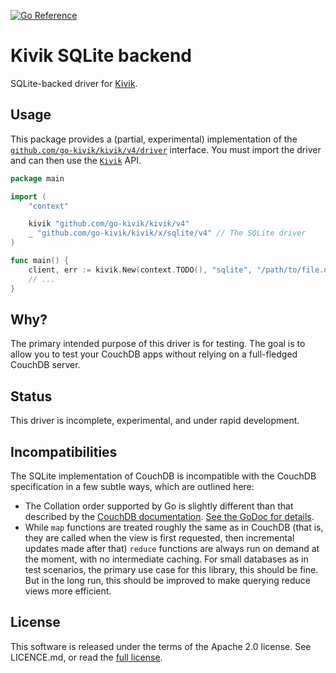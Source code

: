 [![Go Reference](https://pkg.go.dev/badge/github.com/go-kivik/kivik/x/sqlite/v4.svg)](https://pkg.go.dev/github.com/go-kivik/kivik/x/sqlite/v4)

# Kivik SQLite backend

SQLite-backed driver for [Kivik](https://github.com/go-kivik/kivik).

## Usage

This package provides a (partial, experimental) implementation of the
[`github.com/go-kivik/kivik/v4/driver`](http://pkg.go.dev/github.com/go-kivik/kivik/v4/driver)
interface. You must import the driver and can then use the
[`Kivik`](http://pkg.go.dev/github.com/go-kivik/kivik/v4) API.

```go
package main

import (
    "context"

    kivik "github.com/go-kivik/kivik/v4"
    _ "github.com/go-kivik/kivik/x/sqlite/v4" // The SQLite driver
)

func main() {
    client, err := kivik.New(context.TODO(), "sqlite", "/path/to/file.db")
    // ...
}
```

## Why?

The primary intended purpose of this driver is for testing. The goal is to allow
you to test your CouchDB apps without relying on a full-fledged CouchDB server.

## Status

This driver is incomplete, experimental, and under rapid development.

## Incompatibilities

The SQLite implementation of CouchDB is incompatible with the CouchDB specification in a few subtle ways, which are outlined here:

- The Collation order supported by Go is slightly different than that described by the [CouchDB documentation](https://docs.couchdb.org/en/stable/ddocs/views/collation.html#collation-specification). [See the GoDoc for details](https://pkg.go.dev/github.com/go-kivik/kivik/v4/x/collate#pkg-overview).
- While `map` functions are treated roughly the same as in CouchDB (that is, they are called when the view is first requested, then incremental updates made after that) `reduce` functions are always run on demand at the moment, with no intermediate caching. For small databases as in test scenarios, the primary use case for this library, this should be fine. But in the long run, this should be improved to make querying reduce views more efficient.

## License

This software is released under the terms of the Apache 2.0 license. See
LICENCE.md, or read the [full license](http://www.apache.org/licenses/LICENSE-2.0).
